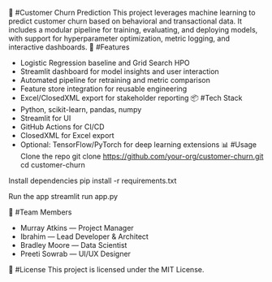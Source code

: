 🧠 #Customer Churn Prediction
This project leverages machine learning to predict customer churn based on behavioral and transactional data. It includes a modular pipeline for training, evaluating, and deploying models, with support for hyperparameter optimization, metric logging, and interactive dashboards.
🚀 #Features
- Logistic Regression baseline and Grid Search HPO
- Streamlit dashboard for model insights and user interaction
- Automated pipeline for retraining and metric comparison
- Feature store integration for reusable engineering
- Excel/ClosedXML export for stakeholder reporting
📦 #Tech Stack
- Python, scikit-learn, pandas, numpy
- Streamlit for UI
- GitHub Actions for CI/CD
- ClosedXML for Excel export
- Optional: TensorFlow/PyTorch for deep learning extensions
📊 #Usage
Clone the repo
git clone https://github.com/your-org/customer-churn.git
cd customer-churn

Install dependencies
pip install -r requirements.txt

Run the app
streamlit run app.py


👥 #Team Members
- Murray Atkins — Project Manager
- Ibrahim — Lead Developer & Architect
- Bradley Moore — Data Scientist
- Preeti Sowrab — UI/UX Designer

📄 #License
This project is licensed under the MIT License.


